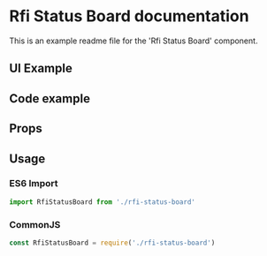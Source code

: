 # Rfi Status Board documentation

This is an example readme file for the 'Rfi Status Board' component.

## UI Example

<!-- STORY -->

## Code example

<!-- SOURCE -->

## Props

<!-- PROPS -->

## Usage

### ES6 Import
```js
import RfiStatusBoard from './rfi-status-board'
```

### CommonJS

```js
const RfiStatusBoard = require('./rfi-status-board')
